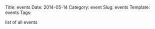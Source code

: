 Title: events
Date: 2014-05-14
Category: event
Slug: events
Template: events
Tags: 

list of all events